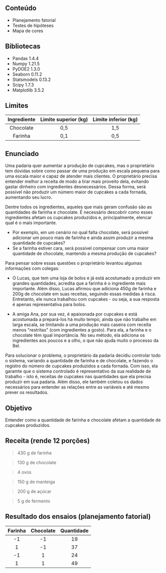 ## Conteúdo
* Planejamento fatorial
* Testes de hipóteses
* Mapa de cores

## Bibliotecas
* Pandas 1.4.4
* Numpy 1.21.5
* PyDOE2 1.3.0
* Seaborn 0.11.2
* Statsmodels 0.13.2
* Scipy 1.7.3
* Matplotlib 3.5.2

## Limites
|Ingrediente|Limite superior (kg)|Limite inferior (kg)|
:---: | :---: | :---:
|Chocolate|0,5|1,5|
|Farinha|0,1|0,5|

## Enunciado
Uma padaria quer aumentar a produção de cupcakes, mas o proprietário tem dúvidas sobre como passar de uma produção em escala pequena para uma escala maior e capaz de atender mais clientes.
O proprietário precisa entender melhor a receita de modo a tirar mais proveito dela, evitando gastar dinheiro com ingredientes desnecessários. Dessa forma, será possível não produzir um número maior de cupcakes a cada fornada, aumentando seu lucro.

Dentre todos os ingredientes, aqueles que mais geram confusão são as quantidades de farinha e chocolate. É necessário descobrir como esses ingredientes afetam os cupcakes produzidos e, principalmente, elencar qual é o mais importante.
* Por exemplo, em um cenário no qual falta chocolate, será possível adicionar um pouco mais de farinha e ainda assim produzir a mesma quantidade de cupcakes?
* Se a farinha estiver cara, será possível compensar com uma maior quantidade de chocolate, mantendo a mesma produção de cupcakes?

Para pensar sobre essas questões o proprietário levantou algumas informações com colegas:
* O Lucas, que tem uma loja de bolos e já está acostumado a produzir em grandes quantidades, acredita que a farinha é o ingrediente mais importante. Além disso, Lucas afirmou que adiciona 450g de farinha e 200g de chocolate em suas receitas, seguindo essas medidas à risca. Entretanto, ele nunca trabalhou com cupcakes - ou seja, a sua resposta é apenas representativa para bolos.

* A amiga Ana, por sua vez, é apaixonada por cupcakes e está acostumada a prepará-los há muito tempo, ainda que não trabalhe em larga escala, se limitando a uma produção mais caseira com receita menos "restritas" (com ingredientes a gosto). Para ela, a farinha e o chocolate têm igual importância. No seu método, ela adiciona os ingredientes aos poucos e a olho, o que não ajuda muito o processo da Bel.

Para solucionar o problema, o proprietário da padaria decidiu controlar todo o sistema, variando a quantidade de farinha e de chocolate, e fazendo o registro do número de cupcakes produzidos a cada fornada.
Com isso, ela garamte que o sistema controlado é representativo da sua realidade de trabalho - isto é, receitas de cupcakes nas quantidades que ela precisa produzir em sua padaria. Além disso, ele também coletou os dados necessários para entender as relações entre as variáveis e até mesmo prever os resultados.

## Objetivo
Entender como a quantidade de farinha e chocolate afetam a quantidade de cupcakes produzidos.

## Receita (rende 12 porções)
> 430 g de farinha

> 130 g de chocolate

> 4 ovos

> 150 g de manteiga

> 200 g de açúcar

> 5 g de fermento

## Resultado dos ensaios (planejamento fatorial)
|Farinha|Chocolate|Quantidade|
:---: | :---: | :---:
|-1|-1|19|
|1|-1|37|
|-1|1|24|
|1|1|49|
